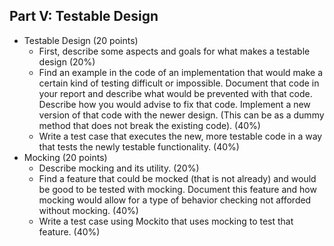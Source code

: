 ## Part V: Testable Design

- Testable Design (20 points)
  - First, describe some aspects and goals for what makes a testable design (20%)
  - Find an example in the code of an implementation that would make a certain kind of testing difficult or impossible. Document that code in your report and describe what would be prevented with that code. Describe how you would advise to fix that code. Implement a new version of that code with the newer design. (This can be as a dummy method that does not break the existing code). (40%)
  - Write a test case that executes the new, more testable code in a way that tests the newly testable functionality. (40%)
- Mocking (20 points)
  - Describe mocking and its utility. (20%)
  - Find a feature that could be mocked (that is not already) and would be good to be tested with mocking. Document this feature and how mocking would allow for a type of behavior checking not afforded without mocking. (40%)
  - Write a test case using Mockito that uses mocking to test that feature. (40%)